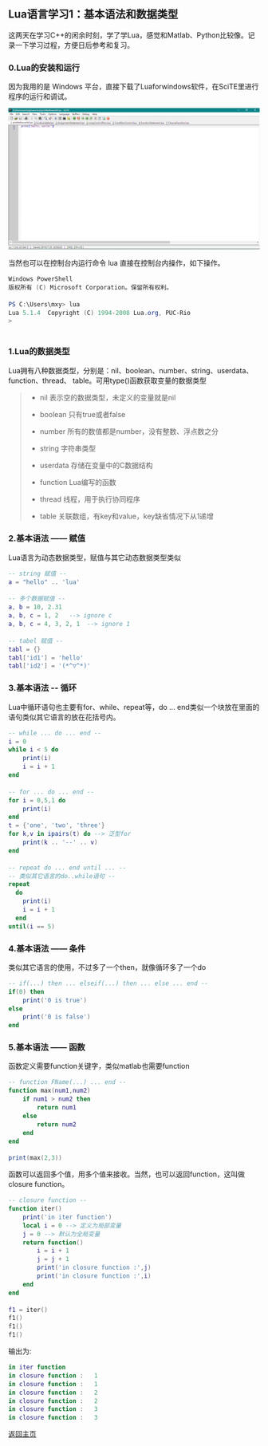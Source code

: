 ## Lua语言学习1：基本语法和数据类型

这两天在学习C++的闲余时刻，学了学Lua，感觉和Matlab、Python比较像。记录一下学习过程，方便日后参考和复习。

### 0.Lua的安装和运行

因为我用的是 Windows 平台，直接下载了Luaforwindows软件，在SciTE里进行程序的运行和调试。

![LuaTEInterface.PNG](./LuaTEInterface.PNG)


当然也可以在控制台内运行命令 lua 直接在控制台内操作，如下操作。

```powershell
Windows PowerShell
版权所有 (C) Microsoft Corporation。保留所有权利。

PS C:\Users\mxy> lua
Lua 5.1.4  Copyright (C) 1994-2008 Lua.org, PUC-Rio
>
  
```
### 1.Lua的数据类型

Lua拥有八种数据类型，分别是：nil、boolean、number、string、userdata、function、thread、 table。可用type()函数获取变量的数据类型

>- nil 
> 表示空的数据类型，未定义的变量就是nil
>>
>- boolean
> 只有true或者false
>>
>- number
> 所有的数值都是number，没有整数、浮点数之分
>>
>- string
> 字符串类型
>>
>- userdata
> 存储在变量中的C数据结构
>>
>- function
> Lua编写的函数
>>
>- thread
> 线程，用于执行协同程序
>>
>- table
> 关联数组，有key和value，key缺省情况下从1递增

### 2.基本语法 —— 赋值

Lua语言为动态数据类型，赋值与其它动态数据类型类似

``` Lua
-- string 赋值 --
a = "hello" .. 'lua'

-- 多个数据赋值 --
a, b = 10, 2.31
a, b, c = 1, 2	 --> ignore c
a, b, c = 4, 3, 2, 1  --> ignore 1

-- tabel 赋值 --
tabl = {}
tabl['id1'] = 'hello'
tabl['id2'] = '(*^▽^*)'
```
### 3.基本语法 -- 循环
Lua中循环语句也主要有for、while、repeat等，do ... end类似一个块放在里面的语句类似其它语言的放在花括号内。

```Lua
-- while ... do ... end --
i = 0
while i < 5 do
	print(i)
	i = i + 1
end

-- for ... do ... end -- 
for i = 0,5,1 do
	print(i)
end
t = {'one', 'two', 'three'}
for k,v in ipairs(t) do --> 泛型for
	print(k .. '--' .. v)
end

-- repeat do ... end until ... --
-- 类似其它语言的do..while语句 --
repeat
  do
	print(i)
	i = i + 1
  end
until(i == 5)
```
### 4.基本语法 —— 条件
类似其它语言的使用，不过多了一个then，就像循环多了一个do

```Lua
-- if(...) then ... elseif(...) then ... else ... end --
if(0) then
	print('0 is true')
else
	print('0 is false')
end
```
### 5.基本语法 —— 函数
函数定义需要function关键字，类似matlab也需要function
```Lua
-- function FName(...) ... end --
function max(num1,num2)
	if num1 > num2 then
		return num1
	else
		return num2
	end
end

print(max(2,3))
```
函数可以返回多个值，用多个值来接收。当然，也可以返回function，这叫做closure function。
```Lua
-- closure function --
function iter()
	print('in iter function')
	local i = 0 --> 定义为局部变量
	j = 0 --> 默认为全局变量
	return function()
		i = i + 1
		j = j + 1
		print('in closure function :',j)
		print('in closure function :',i)
	end
end

f1 = iter()
f1()
f1()
f1()
```
输出为:

```Lua
in iter function
in closure function :	1
in closure function :	1
in closure function :	2
in closure function :	2
in closure function :	3
in closure function :	3
```

[返回主页](https://kimomi.github.io/)
